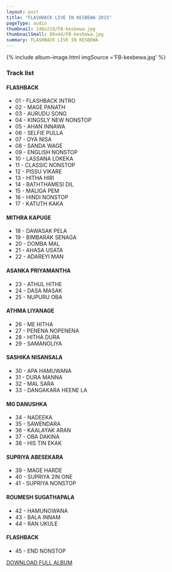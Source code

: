 ```yaml
---
layout: post
title: "FLASHBACK LIVE IN KESBEWA 2015"
pageType: audio
thumbnail: 140x210/FB-kesbewa.jpg
thumbnailSmall: 80x44/FB-kesbewa.jpg
summary: FLASHBACK LIVE IN KESBEWA
---
```


<div class="ab-player" data-boourl="https://audioboom.com/publishing/playlist/v3?autoplay=false&boo_content_type=playlist&data_for_content_type=1276672&image_option=small&link_color=%2358d1eb&player_theme=light&show_title=true&src=https%3A%2F%2Fapi.audioboom.com%2Fplaylists%2F1276672-flashback-live-in-kesbewa-2015" data-boowidth="100%" data-maxheight="285" data-iframestyle="background-color:transparent; display:block; min-width:300px; max-width:700px;" style="background-color:transparent;"></div><script type="text/javascript">(function() { var po = document.createElement("script"); po.type = "text/javascript"; po.async = true; po.src = "https://d15mj6e6qmt1na.cloudfront.net/cdn/embed.js"; var s = document.getElementsByTagName("script")[0]; s.parentNode.insertBefore(po, s); })();</script>

{% include album-image.html imgSource ='FB-kesbewa.jpg' %}

### Track list

#### FLASHBACK

- 01 - FLASHBACK INTRO 
- 02 - MAGE PANATH 
- 03 - AURUDU SONG 
- 04 - KINGSLY NEW NONSTOP  
- 05 - AHAN INNAWA  
- 06 - SELFIE PULLA  
- 07 - OYA NISA  
- 08 - SANDA WAGE  
- 09 - ENGLISH NONSTOP  
- 10 - LASSANA LOKEKA  
- 11 - CLASSIC NONSTOP  
- 12 - PISSU VIKARE  
- 13 - HITHA HIRI  
- 14 - BATHTHAMESI DIL  
- 15 - MALIGA PEM  
- 16 - HINDI NONSTOP  
- 17 - KATUTH KAKA  

#### MITHRA KAPUGE

- 18 - DAWASAK PELA  
- 19 - BIMBARAK SENAGA  
- 20 - DOMBA MAL  
- 21 - AHASA USATA  
- 22 - ADAREYI MAN 

#### ASANKA PRIYAMANTHA

- 23 - ATHUL HITHE  
- 24 - DASA MASAK 
- 25 - NUPURU OBA 

#### ATHMA LIYANAGE

- 26 - ME HITHA  
- 27 - PENENA NOPENENA  
- 28 - HITHA DURA  
- 29 - SAMANOLIYA  

#### SASHIKA NISANSALA

- 30 - APA HAMUWANA 
- 31 - DURA MANNA  
- 32 - MAL SARA  
- 33 - DANGAKARA HEENE LA 

#### MG DANUSHKA

- 34 - NADEEKA  
- 35 - SAWENDARA  
- 36 - KAALAYAK ARAN 
- 37 - OBA DAKINA  
- 38 - HIS TIN EKAK

#### SUPRIYA ABESEKARA

- 39 - MAGE HARDE 
- 40 - SUPRIYA 2IN ONE 
- 41 - SUPRIYA NONSTOP  

#### ROUMESH SUGATHAPALA

- 42 - HAMUNOWANA 
- 43 - BALA INNAM  
- 44 - RAN UKULE 

#### FLASHBACK

- 45 - END NONSTOP 


<a 
  href="http://www.mediafire.com/download/hgp1z35r0u41lef/FLASHBACK_LIVE_IN_KESBEWA_2015.rar"
  class="btn" 
  target="_blank">
  DOWNLOAD FULL ALBUM
</a>

